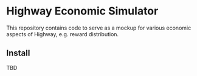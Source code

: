 # Highway Economic Simulator

This repository contains code to serve as a mockup for various economic aspects
of Highway, e.g. reward distribution.

## Install

TBD
